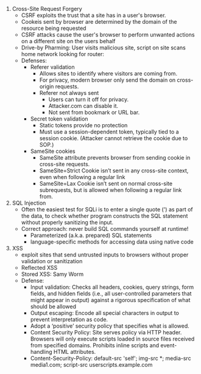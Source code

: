 1. Cross-Site Request Forgery
	- CSRF exploits the trust that a site has in a user's browser.
	- Cookeis sent by browser are determined by the domain of the resource being requested
	- CSRF attacks cause the user's browser to perform unwanted actions on a different site on the users behalf
	- Drive-by Pharming: User visits malicious site, script on site scans home network looking for router:
	- Defenses:
		- Referer validation
			- Allows sites to identify where visitors are coming from.
			- For privacy, modern browser only send the domain on cross-origin requests.
			- Referer not always sent
				- Users can turn it off for privacy.  
				- Attacker.com can disable it.  
				- Not sent from bookmark or URL bar.
		- Secret token validation
			- Static tokens provide no protection
			- Must use a session-dependent token, typically tied to a session cookie.  (Attacker cannot retrieve the cookie due to SOP.)
		- SameSite cookies
			- SameSite attribute prevents browser from sending cookie in cross-site requests.
			- SameSite=Strict Cookie isn’t sent in any cross-site context, even when following a regular link
			- SameSite=Lax Cookie isn’t sent on normal cross-site subrequests, but is allowed when following a regular link from.
2. SQL Injection
	- Often the easiest test for SQLi is to enter a single quote (') as part of the data, to check whether program constructs the SQL statement without properly sanitizing the input.
	- Correct approach: never build SQL commands yourself at runtime!
		- Parameterized (a.k.a. prepared) SQL statements
		- language-specific methods for accessing data using native code
3. XSS
	- exploit sites that send untrusted inputs to browsers without proper validation or sanitization
	- Reflected XSS
	- Stored XSS: Samy Worm
	- Defense: 
		- Input validation: Checks all headers, cookies, query strings, form fields, and hidden fields (i.e., all user-controlled parameters that might appear in output) against a rigorous specification of what should be allowed
		- Output escaping: Encode all special characters in output to prevent interpretation as code.
		- Adopt a ‘positive’ security policy that specifies what is allowed.
		- Content Security Policy: Site serves policy via HTTP header. Browsers will only execute scripts loaded in source files received from specified domains. Prohibits inline scripts and event-handling HTML attributes.
		- Content-Security-Policy: default-src 'self'; img-src *;  media-src media1.com; script-src userscripts.example.com